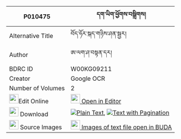 |P010475|དག་ཡིག་ཕྱོགས་བསྒྲིགས། 
| --- | --- 
|Alternative Title |བོད་ཧོར་སྐད་གཉིས་ཤན་སྦྱར།
|Author| ཨ་ལག་ཤ་བསྟན་དར།
|BDRC ID | W00KG09211
|Creator | Google OCR
|Number of Volumes| 2
|<img width="25" src="https://img.icons8.com/color/25/000000/edit-property.png">Edit Online| [<img width="25" src="https://avatars.githubusercontent.com/u/45091458?s=200&v=4"> Open in Editor](http://editor.openpecha.org/P010475)
|<img width="25" src="https://img.icons8.com/fluent/48/000000/download-2.png"/>  Download | [![](https://img.icons8.com/color/20/000000/txt.png)Plain Text](https://github.com/Openpecha/P010475/releases/download/v1/dakyik_chok_drik_plain_P010475.zip), [![](https://img.icons8.com/color/20/000000/txt.png)Text with Pagination](https://github.com/Openpecha/P010475/releases/download/v1/dakyik_chok_drik_pages_P010475.zip)
|<img width="25" src="https://img.icons8.com/plasticine/100/000000/pictures-folder.png"/>  Source Images | [<img width="25" src="https://library.bdrc.io/icons/BUDA-small.svg"> Images of text file open in BUDA](https://library.bdrc.io/show/bdr:W00KG09211)